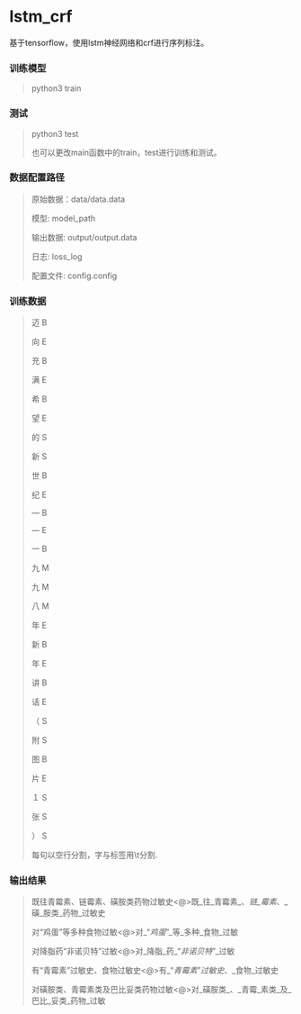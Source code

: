 # lstm_crf

基于tensorflow，使用lstm神经网络和crf进行序列标注。


### 训练模型
>python3 train
>
### 测试
>python3 test
>
>
>也可以更改main函数中的train，test进行训练和测试。
>
### 数据配置路径
>原始数据：data/data.data
>
>模型: model_path
>
>输出数据: output/output.data
>
>日志: loss_log
>
>配置文件: config.config
>
>
### 训练数据
>
>迈	B
>
>向	E
>
>充	B
>
>满	E
>
>希	B
>
>望	E
>
>的	S
>
>新	S
>
>世	B
>
>纪	E
>
>—	B
>
>—	E
>
>一	B
>
>九	M
>
>九	M
>
>八	M
>
>年	E
>
>新	B
>
>年	E
>
>讲	B
>
>话	E
>
>（	S
>
>附	S
>
>图	B
>
>片	E
>
>１	S
>
>张	S
>
>）	S
>
>
>每句以空行分割，字与标签用\t分割.
>
### 输出结果
>
>既往青霉素、链霉素、磺胺类药物过敏史<@>既_往_青霉素_、_链_霉素_、_磺_胺类_药物_过敏史
>
>对“鸡蛋”等多种食物过敏<@>对_“_鸡蛋_”_等_多种_食物_过敏
>
>对降脂药“非诺贝特”过敏<@>对_降脂_药_“_非诺贝特_”_过敏
>
>有“青霉素”过敏史、食物过敏史<@>有_“_青霉素_”_过敏史_、_食物_过敏史
>
>对磺胺类、青霉素类及巴比妥类药物过敏<@>对_磺胺类_、_青霉_素类_及_巴比_妥类_药物_过敏
>
